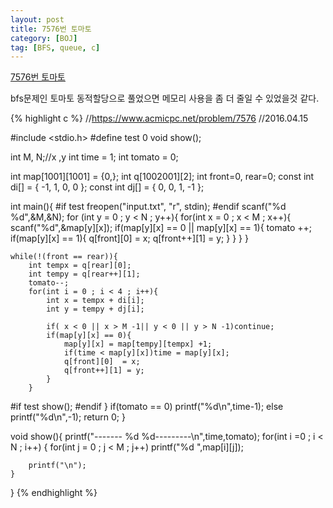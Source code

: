 ```yaml
---
layout: post
title: 7576번 토마토
category: [BOJ]
tag: [BFS, queue, c]
---
```


[7576번 토마토](https://www.acmicpc.net/problem/7576)

bfs문제인 토마토 동적할당으로 풀었으면 메모리 사용을 좀 더 줄일 수 있었을것 같다.


{% highlight c %}
//https://www.acmicpc.net/problem/7576
//2016.04.15

#include <stdio.h>
#define test 0
void show();

int M, N;//x ,y
int time = 1;
int tomato = 0;

int map[1001][1001] = {0,};
int q[1002001][2];
int front=0, rear=0;
const int di[] = { -1, 1, 0, 0 };
const int dj[] = { 0, 0, 1, -1 };

int main(){
#if test
	freopen("input.txt", "r", stdin);
#endif
	scanf("%d %d",&M,&N);
	for (int y = 0 ; y < N ; y++){
		for(int x = 0 ; x < M ; x++){
			scanf("%d",&map[y][x]);
			if(map[y][x] == 0 || map[y][x] == 1){
				tomato ++;
				if(map[y][x] == 1){
					q[front][0]  = x;
					q[front++][1] = y;
				}
			}
		}
	}

	while(!(front == rear)){
		int tempx = q[rear][0];
		int tempy = q[rear++][1];
		tomato--;
		for(int i = 0 ; i < 4 ; i++){
			int x = tempx + di[i];
			int y = tempy + dj[i];

			if( x < 0 || x > M -1|| y < 0 || y > N -1)continue;
			if(map[y][x] == 0){
				map[y][x] = map[tempy][tempx] +1;
				if(time < map[y][x])time = map[y][x];
				q[front][0]  = x;
				q[front++][1] = y;
			}
		}
#if test
		show();
#endif
	}
	if(tomato == 0)
		printf("%d\n",time-1);
	else
		printf("%d\n",-1);
	return 0;
}

void show(){
	printf("------- %d  %d---------\n",time,tomato);
	for(int i  =0 ; i < N ; i++)
	{
		for(int j = 0 ; j < M ; j++)
			printf("%d ",map[i][j]);

		printf("\n");
	}
}
{% endhighlight %}